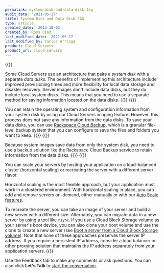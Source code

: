 ```yaml
---
permalink: system-disk-and-data-disk-faq
audit_date: '2021-05-17'
title: System Disk and Data Disk FAQ
type: article
created_date: '2013-10-02'
created_by: Ross Diaz
last_modified_date: '2021-05-17'
last_modified_by: Carlos Arriaga
product: Cloud Servers
product_url: cloud-servers
---
```


{{<accordion title="System disk and data disk architecture explanation" col="in" href="accordion1">}}

Some Cloud Servers use an architecture that pairs a *system disk* with a
separate *data disks*. The benefits of implementing this architecture
include improved provisioning times and more flexibility for
local data storage and disaster recovery. Server images don't include
data disks, but they do include local system disks. This means
that you need to use a separate method for saving information
located on the data disks.
{{</accordion>}}
{{<accordion title="Save your configuration by using system images" col="in" href="accordion2">}}

You can retain the operating system and configuration information from
your system disk by using our Cloud Servers imaging feature. However, this
process does not save any information from the data disks. To save your
data disks, you can use [Rackspace Cloud Backup](/support/how-to/cloud-backup),
which is a granular file-level backup system that you can configure to save
the files and folders you want to keep.
{{</accordion>}}
{{<accordion title="How do I back up a data disk?" col="in" href="accordion3">}}

Because system images save data from only the system disk, you
need to use a backup solution like the Rackspace Cloud Backup service to
retain information from the data disks.
{{</accordion>}}
{{<accordion title="What about scaling and resizing servers?" col="in" href="accordion4">}}

You can scale your servers by hosting your application
on a load-balanced cluster (horizontal scaling) or recreating the
server with a different server flavor.

Horizontal scaling is the most flexible approach, but
your application must work in a clustered environment. With
horizontal scaling in place, you can add and remove servers on-demand,
either manually or with our [Auto Scale features](/support/how-to/rackspace-auto-scale).

To recreate the server, you can take an image of your server and build a new
server with a different size. Alternately, you can migrate data to a new server
by using a tool like `rsync`. If you use a Cloud Block Storage volume as your
server's boot device, you can also clone your boot volume and use the
clone to create a new server (see [Boot a server from a Cloud Block
Storage
volume](/support/how-to/boot-a-server-from-a-cloud-block-storage-volume)).
Note that none of these approaches preserves the server IP address.
If you require a persistent IP address, consider a load balancer or other
proxying solution that maintains the IP address separately from your
application servers.
{{</accordion>}}

Use the Feedback tab to make any comments or ask questions. You can also click
**Let's Talk** to [start the conversation](https://www.rackspace.com/). 
